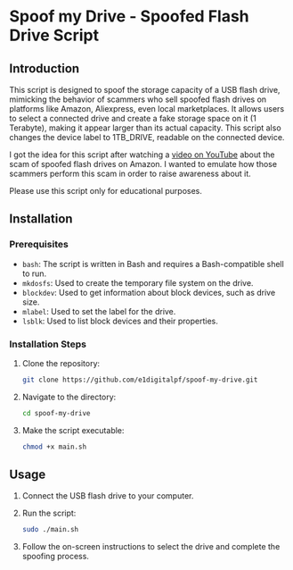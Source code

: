 # Spoof my Drive - Spoofed Flash Drive Script

## Introduction

This script is designed to spoof the storage capacity of a USB flash drive, mimicking the behavior of scammers who sell spoofed flash drives on platforms like Amazon, Aliexpress, even local marketplaces. It allows users to select a connected drive and create a fake storage space on it (1 Terabyte), making it appear larger than its actual capacity. This script also changes the device label to 1TB_DRIVE, readable on the connected device.

I got the idea for this script after watching a [video on YouTube](https://youtu.be/DMz8i_ASGaE?si=A9th8cTUg98TR6Mz&t=705) about the scam of spoofed flash drives on Amazon. I wanted to emulate how those scammers perform this scam in order to raise awareness about it.

Please use this script only for educational purposes.

## Installation

### Prerequisites

- `bash`: The script is written in Bash and requires a Bash-compatible shell to run.
- `mkdosfs`: Used to create the temporary file system on the drive.
- `blockdev`: Used to get information about block devices, such as drive size.
- `mlabel`: Used to set the label for the drive.
- `lsblk`: Used to list block devices and their properties.

### Installation Steps

1. Clone the repository:

    ```bash
    git clone https://github.com/e1digitalpf/spoof-my-drive.git
    ```

2. Navigate to the directory:

    ```bash
    cd spoof-my-drive
    ```

3. Make the script executable:

    ```bash
    chmod +x main.sh
    ```

## Usage

1. Connect the USB flash drive to your computer.

2. Run the script:

    ```bash
    sudo ./main.sh
    ```

3. Follow the on-screen instructions to select the drive and complete the spoofing process.
